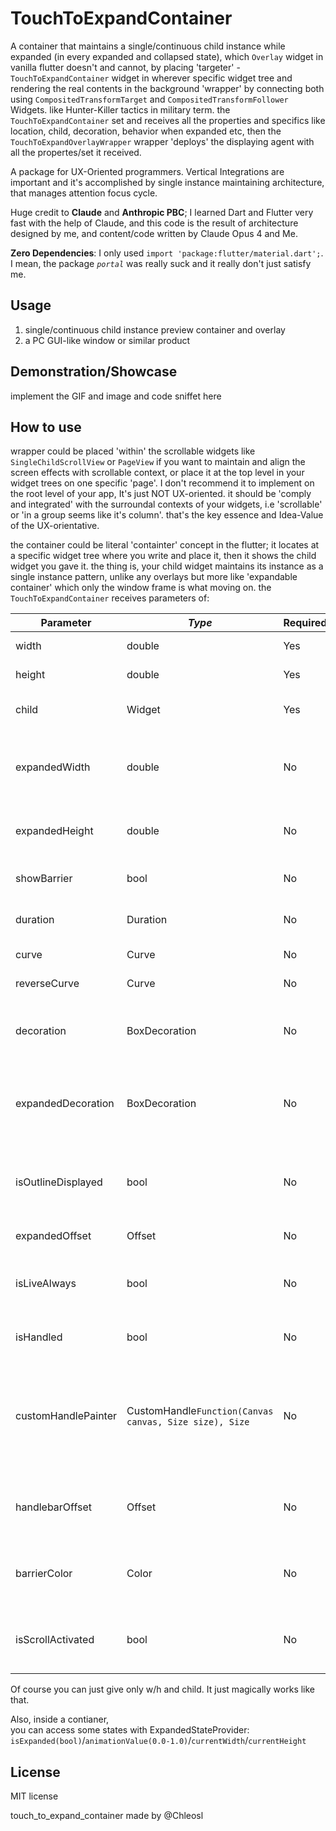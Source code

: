 # TouchToExpandContainer

A container that maintains a single/continuous child instance while expanded (in every expanded and collapsed state), which `Overlay` widget in vanilla flutter doesn't and cannot, by placing 'targeter' - `TouchToExpandContainer` widget in wherever specific widget tree and rendering the real contents in the background 'wrapper' by connecting both using `CompositedTransformTarget` and `CompositedTransformFollower` Widgets. like Hunter-Killer tactics in military term. the `TouchToExpandContainer` set and receives all the properties and specifics like location, child, decoration, behavior when expanded etc, then the `TouchToExpandOverlayWrapper` wrapper 'deploys' the displaying agent with all the propertes/set it received.

A package for UX-Oriented programmers. Vertical Integrations are important and it's accomplished by single instance maintaining architecture, that manages attention focus cycle.

Huge credit to **Claude** and **Anthropic PBC**; I learned Dart and Flutter very fast with the help of Claude, and this code is the result of architecture designed by me, and content/code written by Claude Opus 4 and Me.

**Zero Dependencies**: I only used `import 'package:flutter/material.dart';`. I mean, the package *`portal`* was really suck and it really don't just satisfy me.


## Usage

1. single/continuous child instance preview container and overlay
2. a PC GUI-like window or similar product

## Demonstration/Showcase

implement the GIF and image and code sniffet here

## How to use

wrapper could be placed 'within' the scrollable widgets like `SingleChildScrollView` or `PageView` if you want to maintain and align the screen effects with scrollable context, or place it at the top level in your widget trees on one specific 'page'. I don't recommend it to implement on the root level of your app, It's just NOT UX-oriented. it should be 'comply and integrated' with the surroundal contexts of your widgets, i.e 'scrollable' or 'in a group seems like it's column'. that's the key essence and Idea-Value of the UX-orientative.

the container could be literal 'containter' concept in the flutter; it locates at a specific widget tree where you write and place it, then it shows the child widget you gave it. the thing is, your child widget maintains its instance as a single instance pattern, unlike any overlays but more like 'expandable container' which only the window frame is what moving on. the `TouchToExpandContainer` receives parameters of:

| Parameter | *Type* | Required | Description |
|-----------|------|----------|-------------|
| width | double | Yes | Width of the container |
| height | double | Yes | Height of the container |
| child | Widget | Yes | The widget to display inside the container |
| expandedWidth | double | No | Width when expanded (defaults to `screenSize.width > 800 ? 700.0 : screenSize.width * 0.82`) |
| expandedHeight | double | No | Height when expanded (defaults to 55% of screen height) |
| showBarrier | bool | No | Whether to show the modal barrier when expanded |
| duration | Duration | No | Duration of the expand/collapse animation |
| curve | Curve | No | Animation curve for expansion |
| reverseCurve | Curve | No | Animation curve for collapse |
| decoration | BoxDecoration | No | BoxDecoration for the collapsed container (defaults to 1.5px black border) |
| expandedDecoration | BoxDecoration | No | BoxDecoration for the expanded container (defaults to 1.5px black border and a little shadow effect) |
| isOutlineDisplayed | bool | No | Whether to display the container box decoration/outline in collapsed location in expanded state |
| expandedOffset | Offset | No | Offset in expanded state |
| isLiveAlways | bool | No | Whether this container should 'ignore' the barrier effects from other containers |
| isHandled | bool | No | Whether to show a drag handle when expanded |
| customHandlePainter | CustomHandle`Function(Canvas canvas, Size size), Size` | No | A drawable custom handle drawer that receives CustomPainter.paint function and Size. You can make Windows and Mac window GUI with this parameter |
| handlebarOffset | Offset | No | Offset for the handle position relative to the expanded container location |
| barrierColor | Color | No | The color of the modal barrier that appears behind expanded containers |
| isScrollActivated | bool | No | Whether scrolling the background is allowed when this container is expanded |

Of course you can just give only w/h and child. It just magically works like that.

Also, inside a contianer,
</br>
you can access some states with ExpandedStateProvider:
`isExpanded(bool)`/`animationValue(0.0-1.0)`/`currentWidth`/`currentHeight`

## License

MIT license

touch_to_expand_container made by @Chleosl
